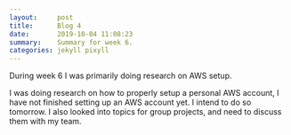 ```yaml
---
layout:     post
title:      Blog 4
date:       2019-10-04 11:08:23
summary:    Summary for week 6.
categories: jekyll pixyll
---
```

During week 6 I was primarily doing research on AWS setup.

I was doing research on how to properly setup a personal AWS account, I have not finished setting up an AWS account yet. I intend to do so tomorrow.
I also looked into topics for group projects, and need to discuss them with my team.